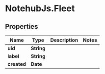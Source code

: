 # NotehubJs.Fleet

## Properties

Name | Type | Description | Notes
------------ | ------------- | ------------- | -------------
**uid** | **String** |  | 
**label** | **String** |  | 
**created** | **Date** |  | 


